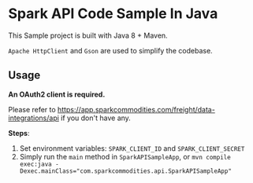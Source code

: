 # Spark API Code Sample In Java

This Sample project is built with Java 8 + Maven.

`Apache HttpClient` and `Gson` are used to simplify the codebase.

## Usage

**An OAuth2 client is required.**

Please refer to https://app.sparkcommodities.com/freight/data-integrations/api if you 
don't have any.

**Steps**:

 1. Set environment variables: `SPARK_CLIENT_ID` and `SPARK_CLIENT_SECRET`
 2. Simply run the `main` method in `SparkAPISampleApp`, or `mvn compile exec:java -Dexec.mainClass="com.sparkcommodities.api.SparkAPISampleApp"`

